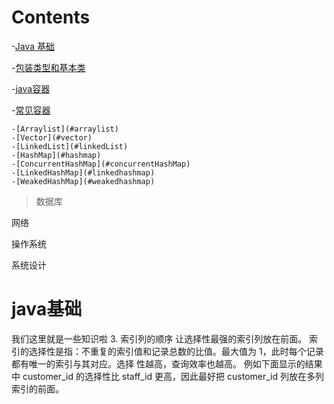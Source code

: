 # Contents
-[Java 基础](#java基础)

  -[包装类型和基本类](#integer-and-int)
  
-[java容器](#java-collection)

  -[常见容器](#common-used)
  
    -[Arraylist](#arraylist)
    -[Vector](#vector)
    -[LinkedList](#linkedList)
    -[HashMap](#hashmap)
    -[ConcurrentHashMap](#concurrentHashMap)
    -[LinkedHashMap](#linkedhashmap)
    -[WeakedHashMap](#weakedhashmap)


>数据库
>>
网络

操作系统

系统设计

# java基础
我们这里就是一些知识啦
3. 索引列的顺序
让选择性最强的索引列放在前面。
索引的选择性是指：不重复的索引值和记录总数的比值。最大值为 1，此时每个记录都有唯一的索引与其对应。选择
性越高，查询效率也越高。
例如下面显示的结果中 customer_id 的选择性比 staff_id 更高，因此最好把 customer_id 列放在多列索引的前面。

